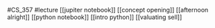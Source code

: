 #CS_357
#lecture
[[jupiter notebook]]
[[concept opening]]
[[afternoon alright]]
[[python notebook]]
[[intro python]]
[[valuating sell]]

